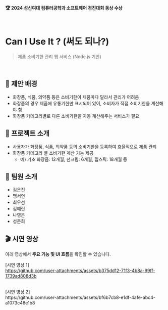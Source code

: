 **🏆 2024 성신여대 컴퓨터공학과 소프트웨어 경진대회 동상 수상**

<br>

# Can I Use It ? (써도 되나?)
> 제품 소비기한 관리 웹 서비스 (Node.js 기반)

<br>

## 📌 제안 배경
- 화장품, 식품, 의약품 등은 소비기한이 제품마다 달라서 관리가 어려움
- 화장품의 경우 제품에 유통기한만 표시되어 있어, 소비자가 직접 소비기한을 계산해야 함
- 화장품 카테고리별로 다른 소비기한을 자동 계산해주는 서비스가 필요


## 🚀 프로젝트 소개
- 사용자가 화장품, 식품, 의약품 등의 소비기한을 등록하여 효율적으로 제품 관리
- 화장품 카테고리 별 소비기한 계산 기능 제공
  - 예) 기초 화장품: 12개월, 선크림: 6개월, 립스틱: 18개월 등


## 👥 팀원 소개
- 김은진
- 맹서연
- 최우선
- 김예린
- 나영은
- 성준희


## 🎬 시연 영상
아래 영상에서 **주요 기능 및 UI 흐름**을 확인할 수 있습니다.

[시연 영상 1] <br>
https://github.com/user-attachments/assets/b375dd12-71f3-4b8a-99ff-1739ad808d3b

<br>
[시연 영상 2] <br>
https://github.com/user-attachments/assets/bf6b7cb8-e1df-4afe-abc4-a1073c48e1b8
